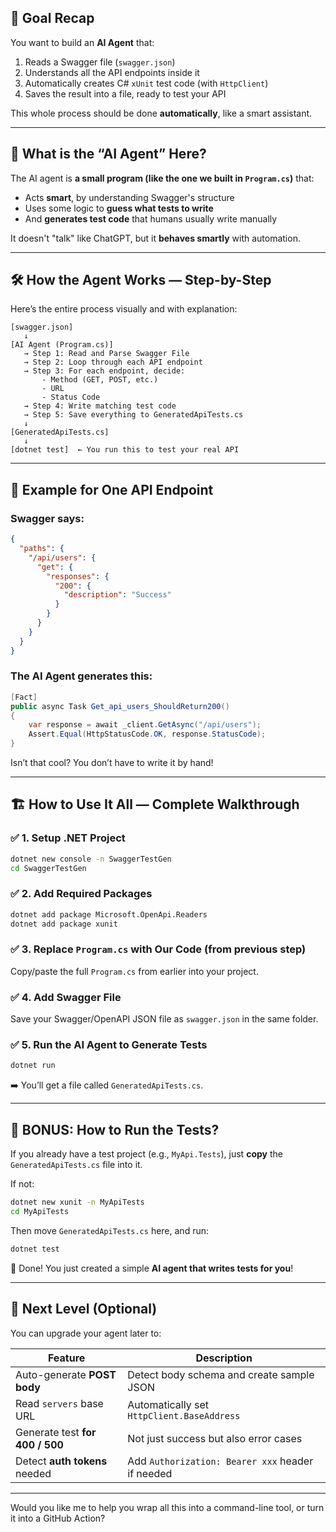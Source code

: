 ## 🧠 Goal Recap

You want to build an **AI Agent** that:

1. Reads a Swagger file (`swagger.json`)
2. Understands all the API endpoints inside it
3. Automatically creates C# `xUnit` test code (with `HttpClient`)
4. Saves the result into a file, ready to test your API

This whole process should be done **automatically**, like a smart assistant.

---

## 🧩 What is the “AI Agent” Here?

The AI agent is **a small program (like the one we built in `Program.cs`)** that:

* Acts **smart**, by understanding Swagger's structure
* Uses some logic to **guess what tests to write**
* And **generates test code** that humans usually write manually

It doesn't "talk" like ChatGPT, but it **behaves smartly** with automation.

---

## 🛠 How the Agent Works — Step-by-Step

Here’s the entire process visually and with explanation:

```
[swagger.json] 
   ↓
[AI Agent (Program.cs)]
   → Step 1: Read and Parse Swagger File
   → Step 2: Loop through each API endpoint
   → Step 3: For each endpoint, decide:
       - Method (GET, POST, etc.)
       - URL
       - Status Code
   → Step 4: Write matching test code
   → Step 5: Save everything to GeneratedApiTests.cs
   ↓
[GeneratedApiTests.cs]
   ↓
[dotnet test]  ← You run this to test your real API
```

---

## 🧪 Example for One API Endpoint

### Swagger says:

```json
{
  "paths": {
    "/api/users": {
      "get": {
        "responses": {
          "200": {
            "description": "Success"
          }
        }
      }
    }
  }
}
```

### The AI Agent generates this:

```csharp
[Fact]
public async Task Get_api_users_ShouldReturn200()
{
    var response = await _client.GetAsync("/api/users");
    Assert.Equal(HttpStatusCode.OK, response.StatusCode);
}
```

Isn’t that cool? You don’t have to write it by hand!

---

## 🏗️ How to Use It All — Complete Walkthrough

### ✅ 1. Setup .NET Project

```bash
dotnet new console -n SwaggerTestGen
cd SwaggerTestGen
```

### ✅ 2. Add Required Packages

```bash
dotnet add package Microsoft.OpenApi.Readers
dotnet add package xunit
```

### ✅ 3. Replace `Program.cs` with Our Code (from previous step)

Copy/paste the full `Program.cs` from earlier into your project.

### ✅ 4. Add Swagger File

Save your Swagger/OpenAPI JSON file as `swagger.json` in the same folder.

### ✅ 5. Run the AI Agent to Generate Tests

```bash
dotnet run
```

➡️ You’ll get a file called `GeneratedApiTests.cs`.

---

## 🧪 BONUS: How to Run the Tests?

If you already have a test project (e.g., `MyApi.Tests`), just **copy** the `GeneratedApiTests.cs` file into it.

If not:

```bash
dotnet new xunit -n MyApiTests
cd MyApiTests
```

Then move `GeneratedApiTests.cs` here, and run:

```bash
dotnet test
```

🎉 Done! You just created a simple **AI agent that writes tests for you**!

---

## 🔮 Next Level (Optional)

You can upgrade your agent later to:

| Feature                         | Description                                      |
| ------------------------------- | ------------------------------------------------ |
| Auto-generate **POST body**     | Detect body schema and create sample JSON        |
| Read `servers` base URL         | Automatically set `HttpClient.BaseAddress`       |
| Generate test **for 400 / 500** | Not just success but also error cases            |
| Detect **auth tokens** needed   | Add `Authorization: Bearer xxx` header if needed |

---

Would you like me to help you wrap all this into a command-line tool, or turn it into a GitHub Action?
